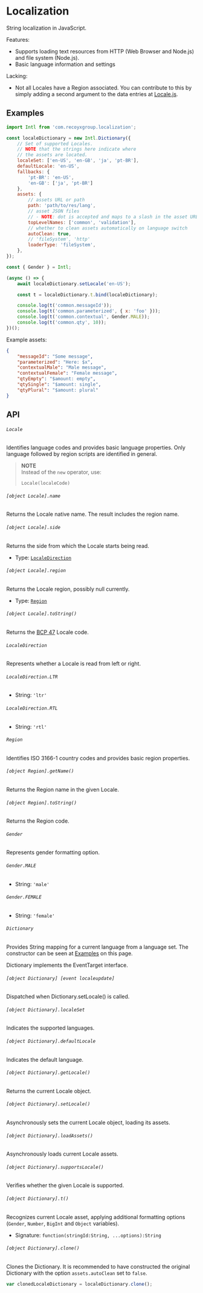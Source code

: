 # Localization

String localization in JavaScript.

Features:
- Supports loading text resources from HTTP (Web Browser and Node.js) and file system (Node.js).
- Basic language information and settings

Lacking:
- Not all Locales have a Region associated. You can contribute to this by simply adding a second argument to the data entries at [Locale.js](https://github.com/recoyx/Localization/blob/master/src/Locale.js).

## Examples

```javascript
import Intl from 'com.recoyxgroup.localization';

const localeDictionary = new Intl.Dictionary({
    // Set of supported Locales.
    // NOTE that the strings here indicate where
    // the assets are located.
    localeSet: ['en-US', 'en-GB', 'ja', 'pt-BR'],
    defaultLocale: 'en-US',
    fallbacks: {
        'pt-BR': 'en-US',
        'en-GB': ['ja', 'pt-BR']
    },
    assets: {
        // assets URL or path
        path: 'path/to/res/lang',
        // asset JSON files
        // - NOTE: dot is accepted and maps to a slash in the asset URL
        topLevelNames: ['common', 'validation'],
        // whether to clean assets automatically on language switch
        autoClean: true,
        // 'fileSystem', 'http'
        loaderType: 'fileSystem',
    },
});

const { Gender } = Intl;

(async () => {
    await localeDictionary.setLocale('en-US');

    const t = localeDictionary.t.bind(localeDictionary);

    console.log(t('common.messageId'));
    console.log(t('common.parameterized', { x: 'foo' }));
    console.log(t('common.contextual', Gender.MALE));
    console.log(t('common.qty', 10));
})();
```

Example assets:

```json
{
    "messageId": "Some message",
    "parameterized": "Here: $x",
    "contextualMale": "Male message",
    "contextualFemale": "Female message",
    "qtyEmpty": "$amount: empty",
    "qtySingle": "$amount: single",
    "qtyPlural": "$amount: plural"
}
```

## API

###### `Locale`

Identifies language codes and provides basic language properties. Only language followed by region scripts are identified in general.

> **NOTE**
> <br>
> Instead of the `new` operator, use:
>
> ```
> Locale(localeCode)
> ```

###### `[object Locale].name`

Returns the Locale native name. The result includes the region name.

###### `[object Locale].side`

Returns the side from which the Locale starts being read.

- Type: [`LocaleDirection`](#languageside)

###### `[object Locale].region`

Returns the Locale region, possibly null currently.

- Type: [`Region`](#region)

###### `[object Locale].toString()`

Returns the [BCP 47](https://tools.ietf.org/html/bcp47) Locale code.

###### `LocaleDirection`

Represents whether a Locale is read from left or right.

###### `LocaleDirection.LTR`

- String: `'ltr'`

###### `LocaleDirection.RTL`

- String: `'rtl'`

###### `Region`

Identifies ISO 3166-1 country codes and provides basic region properties.

###### `[object Region].getName()`

Returns the Region name in the given Locale.

###### `[object Region].toString()`

Returns the Region code.

###### `Gender`

Represents gender formatting option.

###### `Gender.MALE`

- String: `'male'`

###### `Gender.FEMALE`

- String: `'female'`

###### `Dictionary`

Provides String mapping for a current language from a language set. The constructor can be seen at [Examples](#examples) on this page.

Dictionary implements the EventTarget interface.

###### `[object Dictionary] [event localeupdate]`

Dispatched when Dictionary.setLocale() is called.

###### `[object Dictionary].localeSet`

Indicates the supported languages.

###### `[object Dictionary].defaultLocale`

Indicates the default language.

###### `[object Dictionary].getLocale()`

Returns the current Locale object.

###### `[object Dictionary].setLocale()`

Asynchronously sets the current Locale object, loading its assets.

###### `[object Dictionary].loadAssets()`

Asynchronously loads current Locale assets.

###### `[object Dictionary].supportsLocale()`

Verifies whether the given Locale is supported.

###### `[object Dictionary].t()`

Recognizes current Locale asset, applying additional formatting options (`Gender`, `Number`, `BigInt` and `Object` variables).

- Signature: `function(stringId:String, ...options):String`

###### `[object Dictionary].clone()`

Clones the Dictionary. It is recommended to have constructed the original Dictionary with the option `assets.autoClean` set to `false`.

```javascript
var clonedLocaleDictionary = localeDictionary.clone();
```